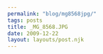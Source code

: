 ```yaml
---
permalink: "blog/mg8568jpg/"
tags: posts
title: _MG_8568.JPG
date: 2009-12-22
layout: layouts/post.njk
---
```


